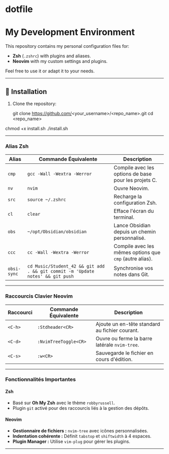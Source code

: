 # dotfile

# My Development Environment

This repository contains my personal configuration files for:
- **Zsh** (`.zshrc`) with plugins and aliases.
- **Neovim** with my custom settings and plugins.

Feel free to use it or adapt it to your needs.

---

## 🚀 Installation

1. Clone the repository:

   git clone https://github.com/<your_username>/<repo_name>.git
   cd <repo_name>

chmod +x install.sh
./install.sh

---

### **Alias Zsh**
| Alias           | Commande Équivalente                       | Description                                                |
|------------------|--------------------------------------------|------------------------------------------------------------|
| `cmp`           | `gcc -Wall -Wextra -Werror`               | Compile avec les options de base pour les projets C.       |
| `nv`            | `nvim`                                    | Ouvre Neovim.                                              |
| `src`           | `source ~/.zshrc`                         | Recharge la configuration Zsh.                             |
| `cl`            | `clear`                                   | Efface l'écran du terminal.                                |
| `obs`           | `~/opt/Obsidian/obsidian`                 | Lance Obsidian depuis un chemin personnalisé.              |
| `ccc`           | `cc -Wall -Wextra -Werror`                | Compile avec les mêmes options que `cmp` (autre alias).    |
| `obsi-sync`     | `cd Music/Student_42 && git add . && git commit -m 'Update notes' && git push` | Synchronise vos notes dans Git. |

---

### **Raccourcis Clavier Neovim**
| Raccourci        | Commande Équivalente                | Description                                                |
|-------------------|-------------------------------------|------------------------------------------------------------|
| `<C-h>`          | `:Stdheader<CR>`                   | Ajoute un en-tête standard au fichier courant.             |
| `<C-d>`          | `:NvimTreeToggle<CR>`              | Ouvre ou ferme la barre latérale `nvim-tree`.              |
| `<C-s>`          | `:w<CR>`                           | Sauvegarde le fichier en cours d'édition.                  |

---

### **Fonctionnalités Importantes**

#### **Zsh**
- Basé sur **Oh My Zsh** avec le thème `robbyrussell`.
- Plugin `git` activé pour des raccourcis liés à la gestion des dépôts.

#### **Neovim**
- **Gestionnaire de fichiers :** `nvim-tree` avec icônes personnalisées.
- **Indentation cohérente :** Définit `tabstop` et `shiftwidth` à 4 espaces.
- **Plugin Manager :** Utilise `vim-plug` pour gérer les plugins.

---
